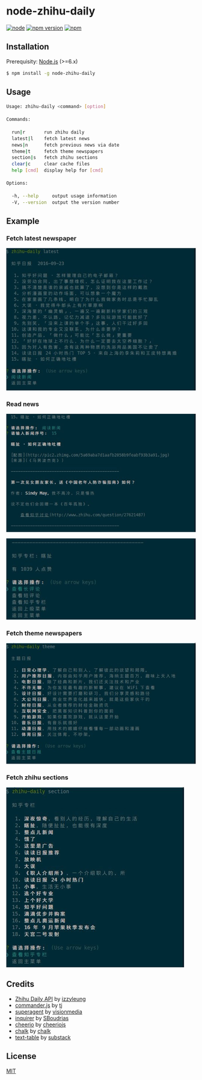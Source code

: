 # node-zhihu-daily

[![node](https://img.shields.io/node/v/node-zhihu-daily.svg)](https://www.npmjs.com/package/node-zhihu-daily)
[![npm version](https://img.shields.io/npm/v/node-zhihu-daily.svg)](https://www.npmjs.com/package/node-zhihu-daily)
[![npm](https://img.shields.io/npm/l/express.svg)](https://opensource.org/licenses/MIT)

## Installation

Prerequisity: [Node.js](https://nodejs.org/en/) (>=6.x)

``` bash
$ npm install -g node-zhihu-daily
```

## Usage

``` bash
Usage: zhihu-daily <command> [option]

Commands:

  run|r       run zhihu daily
  latest|l    fetch latest news
  news|n      fetch previous news via date
  theme|t     fetch theme newspapers
  section|s   fetch zhihu sections
  clear|c     clear cache files
  help [cmd]  display help for [cmd]

Options:

  -h, --help     output usage information
  -V, --version  output the version number
```

## Example

### Fetch latest newspaper

![latest](./assets/latest.jpg)

### Read news

![story](./assets/story-1.jpg)

![story](./assets/story-2.jpg)

### Fetch theme newspapers

![themes](./assets/themes.jpg)

### Fetch zhihu sections

![sections](./assets/sections.jpg)

## Credits

* [Zhihu Daily API](https://github.com/izzyleung/ZhihuDailyPurify/wiki/%E7%9F%A5%E4%B9%8E%E6%97%A5%E6%8A%A5-API-%E5%88%86%E6%9E%90) by [izzyleung](https://github.com/izzyleung)
* [commander.js](https://github.com/tj/commander.js) by [tj](https://github.com/tj)
* [superagent](https://github.com/visionmedia/superagent) by [visionmedia](https://github.com/visionmedia)
* [inquirer](https://github.com/SBoudrias/Inquirer.js/) by [SBoudrias](https://github.com/SBoudrias)
* [cheerio](https://github.com/cheeriojs/cheerio/) by [cheeriojs](https://github.com/cheeriojs)
* [chalk](https://github.com/chalk/chalk) by [chalk](https://github.com/chalk)
* [text-table](https://github.com/substack/text-table) by [substack](https://github.com/substack)

## License

[MIT](https://opensource.org/licenses/MIT)
